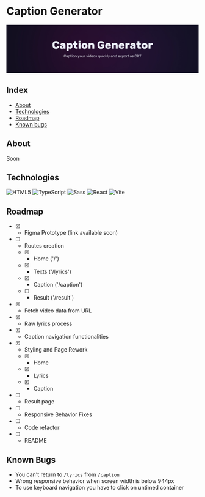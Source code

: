 # Caption Generator

![Project Caption Generator](.github/preview_EN.jpg)

## Index

- [About](#about)
- [Technologies](#technologies)
- [Roadmap](#about)
- [Known bugs](#known-bugs)

## About

Soon

## Technologies

![HTML5](https://img.shields.io/static/v1?style=for-the-badge&message=HTML5&color=E34F26&logo=HTML5&logoColor=FFFFFF&label=)
![TypeScript](https://img.shields.io/static/v1?style=for-the-badge&message=TypeScript&color=3178C6&logo=TypeScript&logoColor=FFFFFF&label=)
![Sass](https://img.shields.io/static/v1?style=for-the-badge&message=Sass&color=CC6699&logo=Sass&logoColor=FFFFFF&label=)
![React](https://img.shields.io/static/v1?style=for-the-badge&message=React&color=222222&logo=React&logoColor=61DAFB&label=)
![Vite](https://img.shields.io/static/v1?style=for-the-badge&message=Vite&color=646CFF&logo=Vite&logoColor=FFFFFF&label=)

## Roadmap

- [x] - Figma Prototype (link available soon)
- [ ] - Routes creation
  - [x] - Home ('/')
  - [x] - Texts ('/lyrics')
  - [x] - Caption ('/caption')
  - [ ] - Result ('/result')
- [x] - Fetch video data from URL
- [x] - Raw lyrics process
- [x] - Caption navigation functionalities
- [x] - Styling and Page Rework
  - [x] - Home
  - [x] - Lyrics
  - [x] - Caption
- [ ] - Result page
- [ ] - Responsive Behavior Fixes
- [ ] - Code refactor
- [ ] - README

## Known Bugs

- You can't return to `/lyrics` from `/caption`
- Wrong responsive behavior when screen width is below 944px
- To use keyboard navigation you have to click on untimed container
